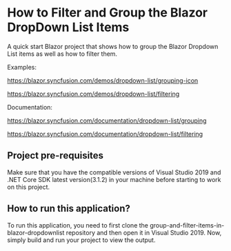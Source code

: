 # How to Filter and Group the Blazor DropDown List Items
A quick start Blazor project that shows how to group the Blazor Dropdown List items as well as how to filter them.

Examples: 

https://blazor.syncfusion.com/demos/dropdown-list/grouping-icon

https://blazor.syncfusion.com/demos/dropdown-list/filtering 

Documentation: 

https://blazor.syncfusion.com/documentation/dropdown-list/grouping

https://blazor.syncfusion.com/documentation/dropdown-list/filtering 


## Project pre-requisites
Make sure that you have the compatible versions of Visual Studio 2019 and .NET Core SDK latest version(3.1.2) in your machine before starting to work on this project.

## How to run this application?
To run this application, you need to first clone the group-and-filter-items-in-blazor-dropdownlist repository and then open it in Visual Studio 2019. Now, simply build and run your project to view the output.


